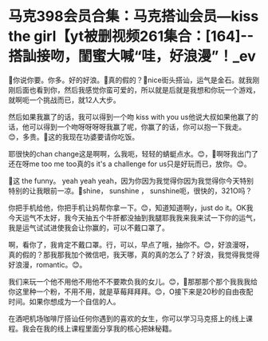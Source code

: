 # 马克398会员合集：马克搭讪会员—kiss the girl【yt被删视频261集合：[164]--搭訕接吻，閨蜜大喊“哇，好浪漫”！_ev

🎼你说你要。你多。好的好浪。🎼真的假的？🎼nice街头搭讪，运气是金石。就我刚刚后面也看到你，然后我感觉你蛮可爱的，所以就是后就是我想和你玩一个游戏，就啊呃一个挑战而已，就12人大步。

然后如果我赢了的话，我可以得到一个吻 kiss with you us他说大叔如果他赢了的话，他可以得到一个吻呀呀呀呀我赢了呢，你赢了的话，你可以抱一下我走。😊，多贵。🎼这的我现在功婆要请你吃饭。

耶很快的chan change这是啊啊，么我呃，轻轻的蜻蜓点水。😊，🎼啊呀我出门了还在呀me too me too真的s it's a challenge for us只是好玩而已，放你。😊。

🎼这 the funny。 yeah yeah yeah，因为你因为我觉得你因为我觉得你今天特别特别的让我眼前一凉。🎼shine， sunshine ， sunshine呃，很快的，321O吗？

你把手机给他，你把手机让妈帮你拿一下。😊，知道知道啊y，just do it。OK我今天运气不太好，我今天抽五个牛肝都没抽到我腿耶我我来我来试一下你的运气，我是运气试试进使我会让你赢的，可以不戴口罩了。

啊，看你了，我肯定不戴口罩。行，可以，早点了哦，抽你不。😊，好浪漫呀，真的假的？那我那我加个微信吧，我天哪，真的真的怎么了？好浪，我觉得我觉得好浪漫，romantic。😊。

我们来玩一个他不用他不用他不不要欺负我的女儿。😊，🎼那那那个那个我我我给你这里种一个粉，不用不用，就是草莓拜拜拜。😊，O接下来是20秒的自由夜配时间。如果你想成为一个自信的人。

在酒吧机场咖啡厅搭讪任何你遇到的喜欢的女生，你可以学习马克搭上的线上课程。我会在我的线上课程里面分享我的核心把妹秘籍。

